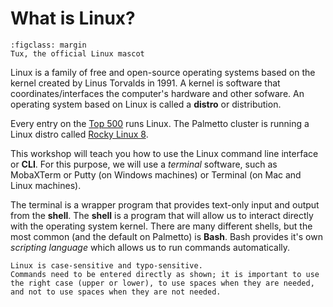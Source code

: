 # What is Linux?

```{figure} ../fig/Tux.png
:figclass: margin
Tux, the official Linux mascot
```

Linux is a family of free and open-source operating systems based on the kernel created by Linus Torvalds in 1991. A kernel is software that coordinates/interfaces the computer's hardware and other sofware. An operating system based on Linux is called a **distro** or distribution.

Every entry on the [Top 500](https://top500.org) runs Linux. The Palmetto cluster is running a Linux distro called [Rocky Linux 8](https://rockylinux.org).

This workshop will teach you how to use the Linux command line interface or **CLI**. For this purpose, we will use a *terminal* software, such as MobaXTerm or Putty (on Windows machines) or Terminal (on Mac and Linux machines).

The terminal is a wrapper program that provides text-only input and output from the **shell**. The **shell** is a program that will allow us to interact directly with the operating system kernel. There are many different shells, but the most common (and the default on Palmetto) is **Bash**. Bash provides it's own *scripting language* which allows us to run commands automatically.
 
```{note}
Linux is case-sensitive and typo-sensitive. 
Commands need to be entered directly as shown; it is important to use the right case (upper or lower), to use spaces when they are needed, and not to use spaces when they are not needed.
```